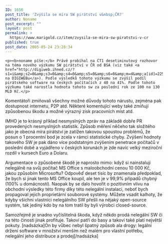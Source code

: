 ```yaml
---
ID: 1656
post_title: 'Zvýšila se míra SW pirátství v&nbsp;ČR?'
author: Noname
post_excerpt: ""
layout: post
permalink: >
  https://www.marigold.cz/item/zvysila-se-mira-sw-piratstvi-v-cr
published: true
post_date: 2005-05-24 23:28:34
---
```

	<p><b>noname píše:</b> Právě probíhal na ČT1 desetiminutový rozhovor na téma nového výzkumu SW pirátství v ČR od BSA (viz také <a href="http://digiweb.ihned.cz/?s1=i&amp;s2=0&amp;s3=0&amp;s4=0&amp;s5=0&amp;s6=0&amp;m=d&amp;a[id]=22515565&amp;p=i00000_d">zpráva na DIGIWEBu</a>). Podle výsledků tohoto výzkumu se zvýšil podíl pirátského software na českých počítačích z 40 na 41%. Podle tohoto výzkumu také narostla hodnota tohoto sw za poslední rok ze 100 na 130 MLD Kč.</p>
<p>Komentátoři zmiňovali všechny možné důvody tohoto nárustu, zejména pak dostupnost internetu, P2P atd. Některé komentující weby také zmiňují způsobenou škodu a možné výrazný zisk pracovních míst atd.</p>
<p>IMHO je to krásný příklad nesmyslných zpráv na základě dobře PR provedených nesmyslných statistik. Způsob měření něčeho tak složitého jako je obecná míra pirátství je zatížen takovou spoustou  problémů, že posun o 1 procentní bod je zcela v rámci statistické chyby. Zvýšení hodnoty takového SW je pak dáno více podstatným zvýšením penetrace počítačů v poslední době a vyjádřeno v českých korunách je zde navíc velký meziroční rozdíl v kursech Euro a Dolaru. </p>
<p>Argumentace o způsobené škodě je naprosto mimo: když si nainstaluji nelegálně na svůj počítač MS Office s maloobchodní cenou 10 000 Kč, jakou způsobím Microsoftu? Odpověď deset tisíc by znamenala předpoklad, že bych si jinak tento MS Office koupil, ale ten je v 99,9% případů chybný (100% u domácností). Naopak by se dalo hovořit o pozitivním vlivu na obchodní výsledky této firmy díky této nelegální instalaci, neboť bych propagoval jejich proprietární souborové systémy. Můžete vsadit kalhoty, že kdyby všichni vlastníci nelegálního SW přešli na nějaký open-source systém, tak jediný kdo by na tom tratil by byli výrobci closed-source.</p>
<p>Samozřejmě je snadno vyčíslitelná škoda, když někdo prodá nelegální SW či na této činosti jinak profituje. Takoví patří do basy a takoví také platí největší pokuty. [nadsázka]On by vůbec nebyl špatný způsob ala drogy: legální držení software v množství menším než malém pro vlastní potřebu, nelegální jeho distribuce a prodej[/nadsázka]<P>
</p>